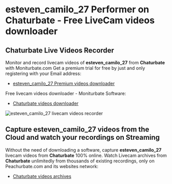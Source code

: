# esteven_camilo_27 Performer on Chaturbate - Free LiveCam videos downloader

## Chaturbate Live Videos Recorder

Monitor and record livecam videos of **esteven_camilo_27** from **Chaturbate** with Moniturbate.com
Get a premium trial for free by just and only registering with your Email address:
* [esteven_camilo_27 Premium videos downloader](https://moniturbate.com/request-demo-licence-key.html)

Free livecam videos downloader - Moniturbate Software:
* [Chaturbate videos downloader](https://moniturbate.com/moniturbate-download-software.html)

![esteven_camilo_27 livecam videos recorder](https://peachurnet.com/templates/moniturbate-software.png)


## Capture esteven_camilo_27 videos from the Cloud and watch your recordings on Streaming

Without the need of downloading a software, capture **esteven_camilo_27** livecam videos from **Chaturbate** 100% online.
Watch Livecam archives from **Chaturbate** unlimitedly from thousands of existing recordings, only on Peachurbate.com and its websites network:
* [Chaturbate videos archives](https://peachurnet.com/)